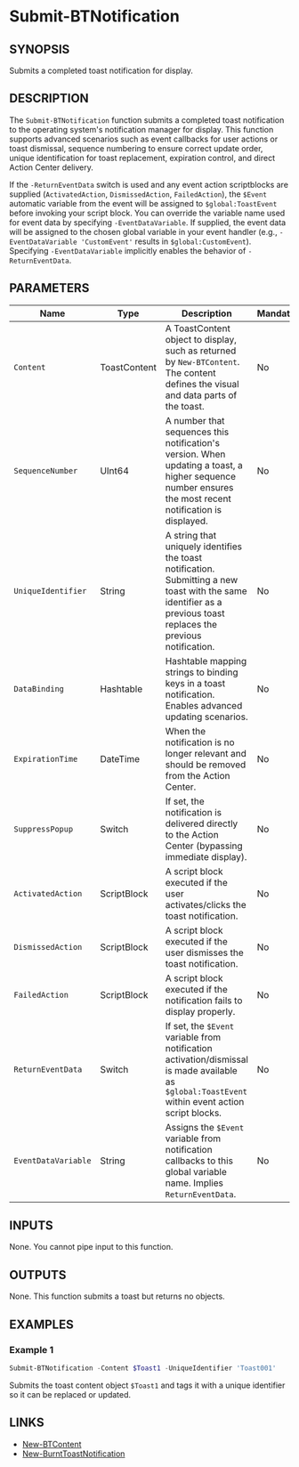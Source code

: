 # Submit-BTNotification

## SYNOPSIS

Submits a completed toast notification for display.

## DESCRIPTION

The `Submit-BTNotification` function submits a completed toast notification to the operating system's notification manager for display.
This function supports advanced scenarios such as event callbacks for user actions or toast dismissal, sequence numbering to ensure correct update order, unique identification for toast replacement, expiration control, and direct Action Center delivery.

If the `-ReturnEventData` switch is used and any event action scriptblocks are supplied (`ActivatedAction`, `DismissedAction`, `FailedAction`),
the `$Event` automatic variable from the event will be assigned to `$global:ToastEvent` before invoking your script block.
You can override the variable name used for event data by specifying `-EventDataVariable`.
If supplied, the event data will be assigned to the chosen global variable in your event handler (e.g., `-EventDataVariable 'CustomEvent'` results in `$global:CustomEvent`).
Specifying `-EventDataVariable` implicitly enables the behavior of `-ReturnEventData`.

## PARAMETERS

| Name               | Type        | Description                                                                                                           | Mandatory |
|--------------------|-------------|-----------------------------------------------------------------------------------------------------------------------|-----------|
| `Content`          | ToastContent     | A ToastContent object to display, such as returned by `New-BTContent`. The content defines the visual and data parts of the toast.                | No        |
| `SequenceNumber`   | UInt64      | A number that sequences this notification's version. When updating a toast, a higher sequence number ensures the most recent notification is displayed. | No        |
| `UniqueIdentifier` | String      | A string that uniquely identifies the toast notification. Submitting a new toast with the same identifier as a previous toast replaces the previous notification. | No        |
| `DataBinding`      | Hashtable   | Hashtable mapping strings to binding keys in a toast notification. Enables advanced updating scenarios.                | No        |
| `ExpirationTime`   | DateTime    | When the notification is no longer relevant and should be removed from the Action Center.                             | No        |
| `SuppressPopup`    | Switch      | If set, the notification is delivered directly to the Action Center (bypassing immediate display).                    | No        |
| `ActivatedAction`  | ScriptBlock | A script block executed if the user activates/clicks the toast notification.                                         | No        |
| `DismissedAction`  | ScriptBlock | A script block executed if the user dismisses the toast notification.                                                | No        |
| `FailedAction`     | ScriptBlock | A script block executed if the notification fails to display properly.                                               | No        |
| `ReturnEventData`  | Switch      | If set, the `$Event` variable from notification activation/dismissal is made available as `$global:ToastEvent` within event action script blocks. | No        |
| `EventDataVariable`| String      | Assigns the `$Event` variable from notification callbacks to this global variable name. Implies `ReturnEventData`.   | No        |

## INPUTS

None. You cannot pipe input to this function.

## OUTPUTS

None. This function submits a toast but returns no objects.

## EXAMPLES

### Example 1

```powershell
Submit-BTNotification -Content $Toast1 -UniqueIdentifier 'Toast001'
```

Submits the toast content object `$Toast1` and tags it with a unique identifier so it can be replaced or updated.

## LINKS

- [New-BTContent](New-BTContent.md)
- [New-BurntToastNotification](New-BurntToastNotification.md)
